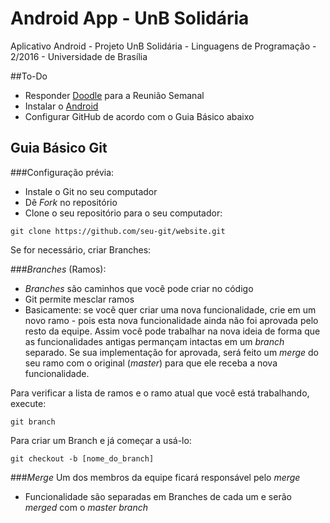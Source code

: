 # Android App - UnB Solidária
Aplicativo Android - Projeto UnB Solidária - Linguagens de Programação - 2/2016 - Universidade de Brasília


##To-Do

* Responder <a href="http://doodle.com/poll/q3wri9rb37g4ywh6" target="_blank">Doodle</a> para a Reunião Semanal
* Instalar o <a href="https://developer.android.com/studio/index.html" target="_blank">Android</a>
* Configurar GitHub de acordo com o Guia Básico abaixo

## Guia Básico Git

###Configuração prévia:
* Instale o Git no seu computador
* Dê _Fork_ no repositório
* Clone o seu repositório para o seu computador:
```
git clone https://github.com/seu-git/website.git
```

Se for necessário, criar Branches:

###_Branches_ (Ramos):
* _Branches_ são caminhos que você pode criar no código
* Git permite mesclar ramos
* Basicamente: se você quer criar uma nova funcionalidade, crie em um novo ramo - pois esta nova funcionalidade ainda não foi aprovada pelo resto da equipe. Assim você pode trabalhar na nova ideia de forma que as funcionalidades antigas permançam intactas em um _branch_ separado. Se sua implementação for aprovada, será feito um _merge_ do seu ramo com o original (_master_) para que ele receba a nova funcionalidade.

Para verificar a lista de ramos e o ramo atual que você está trabalhando, execute:
```
git branch
```
Para criar um Branch e já começar a usá-lo:
```
git checkout -b [nome_do_branch]
```

###_Merge_
Um dos membros da equipe ficará responsável pelo _merge_
* Funcionalidade são separadas em Branches de cada um e serão _merged_ com o _master branch_
